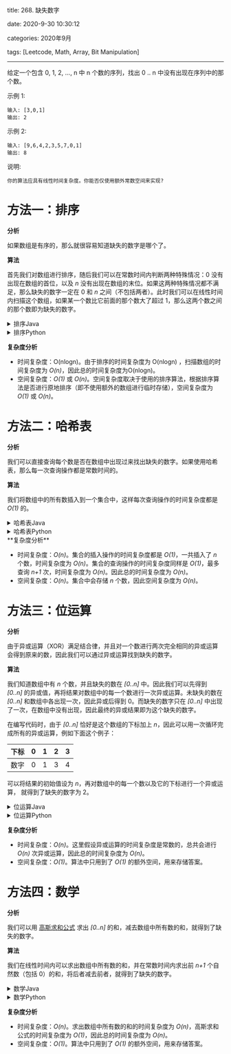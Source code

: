title: 268. 缺失数字

date: 2020-9-30 10:30:12

categories: 2020年9月

tags: [Leetcode, Math, Array, Bit Manipulation]

---


给定一个包含 0, 1, 2, ..., n 中 n 个数的序列，找出 0 .. n 中没有出现在序列中的那个数。

<!-- more -->

示例 1:

    输入: [3,0,1]
    输出: 2
示例 2:

    输入: [9,6,4,2,3,5,7,0,1]
    输出: 8


说明:
    
    你的算法应具有线性时间复杂度。你能否仅使用额外常数空间来实现?


# 方法一：排序

**分析**

如果数组是有序的，那么就很容易知道缺失的数字是哪个了。

**算法**

首先我们对数组进行排序，随后我们可以在常数时间内判断两种特殊情况：0 没有出现在数组的首位，以及 *n* 没有出现在数组的末位。如果这两种特殊情况都不满足，那么缺失的数字一定在 0 和 *n* 之间（不包括两者）。此时我们可以在线性时间内扫描这个数组，如果某一个数比它前面的那个数大了超过 1，那么这两个数之间的那个数即为缺失的数字。
<details>
    <summary>排序Java</summary>

```Java []
class Solution {
    public int missingNumber(int[] nums) {
        Arrays.sort(nums);

        // 判断 n 是否出现在末位
        if (nums[nums.length-1] != nums.length) {
            return nums.length;
        }
        // 判断 0 是否出现在首位
        else if (nums[0] != 0) {
            return 0;
        }

        // 此时缺失的数字一定在 (0, n) 中
        for (int i = 1; i < nums.length; i++) {
            int expectedNum = nums[i-1] + 1;
            if (nums[i] != expectedNum) {
                return expectedNum;
            }
        }

        // 未缺失任何数字（保证函数有返回值）
        return -1;
    }
}
```
</details>
<details>
    <summary>排序Python</summary>

```Python []
class Solution:
    def missingNumber(self, nums):
        nums.sort()

        # Ensure that n is at the last index
        if nums[-1] != len(nums):
            return len(nums)
        # Ensure that 0 is at the first index
        elif nums[0] != 0:
            return 0

        # If we get here, then the missing number is on the range (0, n)
        for i in range(1, len(nums)):
            expected_num = nums[i-1] + 1
            if nums[i] != expected_num:
                return expected_num
```
</details>


**复杂度分析**

* 时间复杂度：O(nlogn)。由于排序的时间复杂度为 O(nlogn) ，扫描数组的时间复杂度为 *O(n)*，因此总的时间复杂度为O(nlogn)。
* 空间复杂度：*O(1)* 或 *O(n)*。空间复杂度取决于使用的排序算法，根据排序算法是否进行原地排序（即不使用额外的数组进行临时存储），空间复杂度为 *O(1)* 或 *O(n)*。

# 方法二：哈希表

**分析**

我们可以直接查询每个数是否在数组中出现过来找出缺失的数字。如果使用哈希表，那么每一次查询操作都是常数时间的。

**算法**

我们将数组中的所有数插入到一个集合中，这样每次查询操作的时间复杂度都是 *O(1)* 的。

<details>
    <summary>哈希表Java</summary>

```Java []
class Solution {
    public int missingNumber(int[] nums) {
        Set<Integer> numSet = new HashSet<Integer>();
        for (int num : nums) numSet.add(num);

        int expectedNumCount = nums.length + 1;
        for (int number = 0; number < expectedNumCount; number++) {
            if (!numSet.contains(number)) {
                return number;
            }
        }
        return -1;
    }
}
```

</details>
<details>
    <summary>哈希表Python</summary>

```Python []
class Solution:
    def missingNumber(self, nums):
        num_set = set(nums)
        n = len(nums) + 1
        for number in range(n):
            if number not in num_set:
                return number
```

</details>
**复杂度分析**

* 时间复杂度：*O(n)*。集合的插入操作的时间复杂度都是 *O(1)*，一共插入了 *n* 个数，时间复杂度为 *O(n)*。集合的查询操作的时间复杂度同样是 *O(1)*，最多查询 *n+1* 次，时间复杂度为 *O(n)*。因此总的时间复杂度为 *O(n)*。
* 空间复杂度：*O(n)*。集合中会存储 *n* 个数，因此空间复杂度为 *O(n)*。

# 方法三：位运算

**分析**

由于异或运算（XOR）满足结合律，并且对一个数进行两次完全相同的异或运算会得到原来的数，因此我们可以通过异或运算找到缺失的数字。

**算法**

我们知道数组中有 *n* 个数，并且缺失的数在 *[0..n]* 中。因此我们可以先得到 *[0..n]* 的异或值，再将结果对数组中的每一个数进行一次异或运算。未缺失的数在 *[0..n]* 和数组中各出现一次，因此异或后得到 0。而缺失的数字只在 *[0..n]* 中出现了一次，在数组中没有出现，因此最终的异或结果即为这个缺失的数字。

在编写代码时，由于 *[0..n]* 恰好是这个数组的下标加上 *n*，因此可以用一次循环完成所有的异或运算，例如下面这个例子：

下标 | 0 | 1 | 2 | 3
-|-|-|-|-
数字 | 0 | 1 | 3 | 4

可以将结果的初始值设为 *n*，再对数组中的每一个数以及它的下标进行一个异或运算，
就得到了缺失的数字为 2。
<details>
    <summary>位运算Java</summary>
    
```Java []
class Solution {
    public int missingNumber(int[] nums) {
        int missing = nums.length;
        for (int i = 0; i < nums.length; i++) {
            missing ^= i ^ nums[i];
        }
        return missing;
    }
}
```

</details>
<details>
    <summary>位运算Python</summary>
    
```Python []
class Solution:
    def missingNumber(self, nums):
        missing = len(nums)
        for i, num in enumerate(nums):
            missing ^= i ^ num
        return missing
```

</details>

**复杂度分析**

* 时间复杂度：*O(n)*。这里假设异或运算的时间复杂度是常数的，总共会进行 *O(n)* 次异或运算，因此总的时间复杂度为 *O(n)*。
* 空间复杂度：*O(1)*。算法中只用到了 *O(1)* 的额外空间，用来存储答案。

# 方法四：数学

**分析**

我们可以用 [高斯求和公式](https://baike.baidu.com/item/%E9%AB%98%E6%96%AF%E6%B1%82%E5%92%8C) 求出 *[0..n]* 的和，减去数组中所有数的和，就得到了缺失的数字。

**算法**

我们在线性时间内可以求出数组中所有数的和，并在常数时间内求出前 *n+1* 个自然数（包括 0）的和，将后者减去前者，就得到了缺失的数字。


</details>
<details>
    <summary>数学Java</summary>
    
```Java []
class Solution {
    public int missingNumber(int[] nums) {
        int expectedSum = nums.length*(nums.length + 1)/2;
        int actualSum = 0;
        for (int num : nums) actualSum += num;
        return expectedSum - actualSum;
    }
}
```

</details>
<details>
    <summary>数学Python</summary>
    

```Python []
class Solution:
    def missingNumber(self, nums):
        expected_sum = len(nums)*(len(nums)+1)//2
        actual_sum = sum(nums)
        return expected_sum - actual_sum
```

</details>

**复杂度分析**

* 时间复杂度：*O(n)*。求出数组中所有数的和的时间复杂度为 *O(n)*，高斯求和公式的时间复杂度为 *O(1)*，因此总的时间复杂度为 *O(n)*。
* 空间复杂度：*O(1)*。算法中只用到了 *O(1)* 的额外空间，用来存储答案。